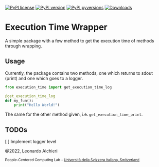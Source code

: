 [![PyPI license](https://img.shields.io/pypi/l/ansicolortags.svg)](https://pypi.org/project/execution-time-wrapper/)
[![PyPI version](https://badge.fury.io/py/execution-time-wrapper.svg)](https://badge.fury.io/py/execution-time-wrapper)
[![PyPI pyversions](https://img.shields.io/pypi/pyversions/pybadges.svg)](https://pypi.org/project/execution-time-wrapper/)
[![Downloads](https://pepy.tech/badge/execution-time-wrapper)](https://pepy.tech/project/execution-time-wrapper)

# Execution Time Wrapper

A simple package with a few method to get the execution time of methods through wrapping.

## Usage

Currently, the package contains two methods, one which returns to sdout (print) and one which goes to a logger.

```python
from execution_time import get_execution_time_log

@get_execution_time_log
def my_fun():
    print("Hello World!")
```
The same for the other method given, i.e. `get_execution_time_print`.

## TODOs

[ ] Implement logger level

@2022, Leonardo Alchieri

<sub>People-Centered Computing Lab - [Università della Svizzera italiana, Switzerland](https://www.usi.ch/en)</sub>
